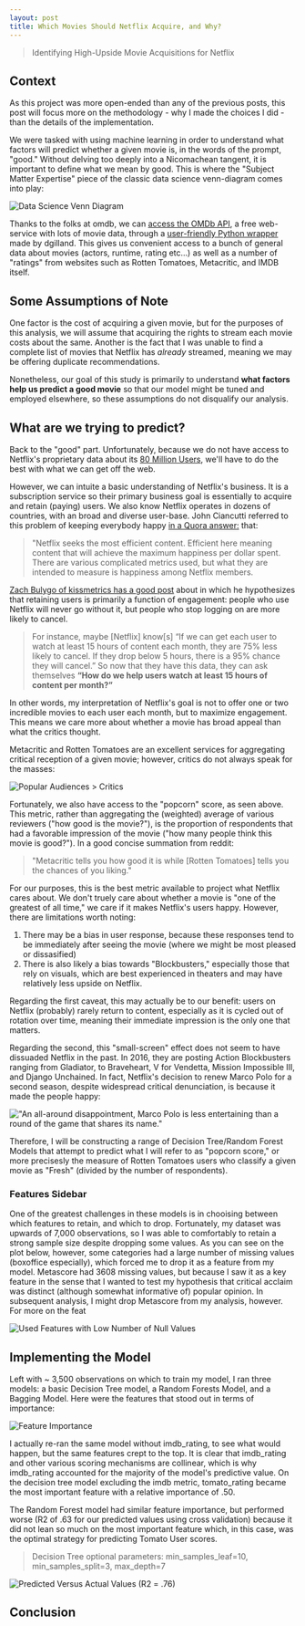 ```yaml
---
layout: post
title: Which Movies Should Netflix Acquire, and Why?
---
```


> Identifying High-Upside Movie Acquisitions for Netflix

## Context

As this project was more open-ended than any of the previous posts, this post will focus more on the methodology - why I made the choices I did - than the details of the implementation.

We were tasked with using machine learning in order to understand what factors will predict whether a given movie is, in the words of the prompt, "good." Without delving too deeply into a Nicomachean tangent, it is important to define what we mean by good. This is where the "Subject Matter Expertise" piece of the classic data science venn-diagram comes into play:

![Data Science Venn Diagram ](https://raw.githubusercontent.com/hudsonrio/hudsonrio.github.io/master/images/blog%20posts/images_proj6/data-scientist-venn-diagram.jpg?raw=true "Subject Matter Expertise")

Thanks to the folks at omdb, we can [access the OMDb API](http://www.omdbapi.com/), a free web-service with lots of movie data, through a [user-friendly Python wrapper](http://omdbpy.readthedocs.io/en/latest/) made by dgilland. This gives us convenient access to a bunch of general data about movies (actors, runtime, rating etc...) as well as a number of "ratings" from websites such as Rotten Tomatoes, Metacritic, and IMDB itself.

## Some Assumptions of Note
One factor is the cost of acquiring a given movie, but for the purposes of this analysis, we will assume that acquiring the rights to stream each movie costs about the same. Another is the fact that I was unable to find a complete list of movies that Netflix has _already_ streamed, meaning we may be offering duplicate recommendations.

Nonetheless, our goal of this study is primarily to understand **what factors help us predict a good movie** so that our model might be tuned and employed elsewhere, so these assumptions do not disqualify our analysis.

## What are we trying to predict?

Back to the "good" part. Unfortunately, because we do not have access to Netflix's proprietary data about its [80 Million Users](http://files.shareholder.com/downloads/NFLX/1378700698x0x886428/5FB5A3DF-F23A-4BB1-AC37-583BAEF2A1EE/Q116LettertoShareholders_W_TABLES_.pdf), we'll have to do the best with what we can get off the web.

However, we can intuite a basic understanding of Netflix's business. It is a subscription service so their primary business goal is essentially to acquire and retain (paying) users. We also know Netflix operates in dozens of countries, with an broad and diverse user-base. John Ciancutti referred to this problem of keeping everybody happy [in a Quora answer:](https://www.quora.com/Does-Netflix-add-content-based-on-your-searches/answer/John-Ciancutti) that:

> "Netflix seeks the most efficient content. Efficient here meaning content that will achieve the maximum happiness per dollar spent. There are various complicated metrics used, but what they are intended to measure is happiness among Netflix members.


[Zach Bulygo of kissmetrics has a good post](https://blog.kissmetrics.com/how-netflix-uses-analytics/) about in which he hypothesizes that retaining users is primarily a function of engagement: people who use Netflix will never go without it, but people who stop logging on are more likely to cancel.

>For instance, maybe [Netflix] know[s] “If we can get each user to watch at least 15 hours of content each month, they are 75% less likely to cancel. If they drop below 5 hours, there is a 95% chance they will cancel.” So now that they have this data, they can ask themselves **“How do we help users watch at least 15 hours of content per month?”**

In other words, my interpretation of Netflix's goal is not to offer one or two incredible movies to each user each month, but to maximize engagement. This means we care more about whether a movie has broad appeal than what the critics thought.

Metacritic and Rotten Tomatoes are an excellent services for aggregating critical reception of a given movie; however, critics do not always speak for the masses:

![Popular Audiences > Critics](https://raw.githubusercontent.com/hudsonrio/hudsonrio.github.io/master/images/blog%20posts/images_proj6/batman_superman.jpg?raw=true)

Fortunately, we also have access to the "popcorn" score, as seen above. This metric, rather than aggregating the (weighted) average of various reviewers ("how good is the movie?"), is the proportion of respondents that had a favorable impression of the movie ("how many people think this movie is good?"). In a good concise summation from reddit:

>"Metacritic tells you how good it is while [Rotten Tomatoes] tells you the chances of you liking."

For our purposes, this is the best metric available to project what Netflix cares about. We don't truely care about whether a movie is "one of the greatest of all time," we care if it makes Netflix's users happy. However, there are limitations worth noting:

1. There may be a bias in user response, because these responses tend to be immediately after seeing the movie (where we might be most pleased or dissasified)
2. There is also likely a bias towards "Blockbusters," especially those that rely on visuals, which are best experienced in theaters and may have relatively less upside on Netflix.

Regarding the first caveat, this may actually be to our benefit: users on Netflix (probably) rarely return to content, especially as it is cycled out of rotation over time, meaning their immediate impression is the only one that matters.

Regarding the second, this "small-screen" effect does not seem to have dissuaded Netflix in the past. In 2016, they are posting Action Blockbusters ranging from Gladiator, to Braveheart, V for Vendetta, Mission Impossible III, and Django Unchained. In fact, Netflix's decision to renew Marco Polo for a second season, despite widespread critical denunciation, is because it made the people happy:


!["An all-around disappointment, Marco Polo is less entertaining than a round of the game that shares its name."](https://raw.githubusercontent.com/hudsonrio/hudsonrio.github.io/master/images/blog%20posts/images_proj6/marco_polo.jpg?raw=true "Marco Polo")

Therefore, I will be constructing a range of Decision Tree/Random Forest Models that attempt to predict what I will refer to as "popcorn score," or more precisesly the measure of Rotten Tomatoes users who classify a given movie as "Fresh" (divided by the number of respondents).

### Features Sidebar

One of the greatest challenges in these models is in chooising between which features to retain, and which to drop. Fortunately, my dataset was upwards of 7,000 observations, so I was able to comfortably to retain a strong sample size despite dropping some values. As you can see on the plot below, however, some categories had a large number of missing values (boxoffice especially), which forced me to drop it as a feature from my model. Metascore had 3608 missing values, but because I saw it as a key feature in the sense that I wanted to test my hypothesis that critical acclaim was distinct (although somewhat informative of) popular opinion. In subsequent analysis, I might drop Metascore from my analysis, however. For more on the feat

![Used Features with Low Number of Null Values](https://raw.githubusercontent.com/hudsonrio/hudsonrio.github.io/master/images/blog%20posts/images_proj6/feature_nulls.jpg?raw=true)


## Implementing the Model

Left with ~ 3,500 observations on which to train my model, I ran three models: a basic Decision Tree model, a Random Forests Model, and a Bagging Model. Here were the features that stood out in terms of importance:


![Feature Importance ](https://raw.githubusercontent.com/hudsonrio/hudsonrio.github.io/master/images/blog%20posts/images_proj6/feature_importance.png?raw=true)

I actually re-ran the same model without imdb_rating, to see what would happen, but the same features crept to the top. It is clear that imdb_rating and other various scoring mechanisms are collinear, which is why imdb_rating accounted for the majority of the model's predictive value. On the decision tree model excluding the imdb metric, tomato_rating became the most important feature with a relative importance of .50.

The Random Forest model had similar feature importance, but performed worse (R2 of .63 for our predicted values using cross validation) because it did not lean so much on the most important feature which, in this case, was the optimal strategy for predicting Tomato User scores.

> Decision Tree optional parameters: min_samples_leaf=10, min_samples_split=3, max_depth=7

![Predicted Versus Actual Values (R2 = .76) ](https://raw.githubusercontent.com/hudsonrio/hudsonrio.github.io/master/images/blog%20posts/images_proj6/dt_actual_predicted.png?raw=true)



## Conclusion
